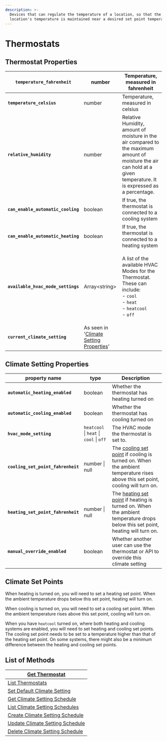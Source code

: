```yaml
---
description: >-
  Devices that can regulate the temperature of a location, so that the
  location's temperature is maintained near a desired set point temperature.
---
```


# Thermostats

## Thermostat Properties

| **`temperature_fahrenheit`**       | number                                                                   | Temperature, measured in fahrenheit                                                                                                                                                |
| ---------------------------------- | ------------------------------------------------------------------------ | ---------------------------------------------------------------------------------------------------------------------------------------------------------------------------------- |
| **`temperature_celsius`**          | number                                                                   | Temperature, measured in celsius                                                                                                                                                   |
| **`relative_humidity`**            | number                                                                   | Relative Humidity, amount of moisture in the air compared to the maximum amount of moisture the air can hold at a given temperature. It is expressed as a percentage.              |
| **`can_enable_automatic_cooling`** | boolean                                                                  | If true, the thermostat is connected to a cooling system                                                                                                                           |
| **`can_enable_automatic_heating`** | boolean                                                                  | If true, the thermostat is connected to a heating system                                                                                                                           |
| **`available_hvac_mode_settings`** | Array\<string>                                                           | <p>A list of the available HVAC Modes for the Thermostat.<br>These can include:<br>- <code>cool</code><br>- <code>heat</code><br>- <code>heatcool</code><br>- <code>off</code></p> |
| **`current_climate_setting`**      | As seen in '[Climate Setting Properties](./#climate-setting-properties)' |                                                                                                                                                                                    |

## Climate Setting Properties

| property name                      | type                                    | Description                                                                                                                                            |
| ---------------------------------- | --------------------------------------- | ------------------------------------------------------------------------------------------------------------------------------------------------------ |
| **`automatic_heating_enabled`**    | boolean                                 | Whether the thermostat has heating turned on                                                                                                           |
| **`automatic_cooling_enabled`**    | boolean                                 | Whether the thermostat has cooling turned on                                                                                                           |
| **`hvac_mode_setting`**            | `heatcool` \| `heat` \| `cool` \| `off` | The HVAC mode the thermostat is set to.                                                                                                                |
| **`cooling_set_point_fahrenheit`** | number \| null                          | The [cooling set point](./#climate-set-points) if cooling is turned on. When the ambient temperature rises above this set point, cooling will turn on. |
| **`heating_set_point_fahrenheit`** | number \| null                          | The [heating set point](./#climate-set-points) if heating is turned on. When the ambient temperature drops below this set point, heating will turn on. |
| **`manual_override_enabled`**      | boolean                                 | Whether another user can use the thermostat or API to override this climate setting                                                                    |

## Climate Set Points

When heating is turned on, you will need to set a heating set point. When the ambient temperature drops below this set point, heating will turn on.

When cooling is turned on, you will need to set a cooling set point. When the ambient temperature rises above this set point, cooling will turn on.

When you have `heatcool` turned on, where both heating and cooling systems are enabled, you will need to set heating and cooling set points. The cooling set point needs to be set to a temperature higher than that of the heating set point. On some systems, there might also be a minimum difference between the heating and cooling set points.

## List of Methods

| [Get Thermostat](get-thermostat.md)                                                             |
| ----------------------------------------------------------------------------------------------- |
| [List Thermostats](list-thermostats.md)                                                         |
| [Set Default Climate Setting](../api-clients/thermostats/lock-a-lock.md)                        |
| [Get Climate Setting Schedule](climate-setting-schedules/get-climate-setting-schedule.md)       |
| [List Climate Setting Schedules](climate-setting-schedules/list-climate-setting-schedules.md)   |
| [Create Climate Setting Schedule](climate-setting-schedules/create-climate-setting-schedule.md) |
| [Update Climate Setting Schedule](climate-setting-schedules/update-climate-setting-schedule.md) |
| [Delete Climate Setting Schedule](climate-setting-schedules/delete-climate-setting-schedule.md) |
